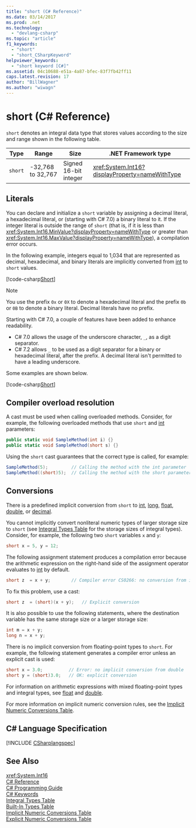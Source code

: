 ```yaml
---
title: "short (C# Reference)"
ms.date: 03/14/2017
ms.prod: .net
ms.technology: 
  - "devlang-csharp"
ms.topic: "article"
f1_keywords: 
  - "short"
  - "short_CSharpKeyword"
helpviewer_keywords: 
  - "short keyword [C#]"
ms.assetid: 04c10688-e51a-4a87-bfec-83f7fb42ff11
caps.latest.revision: 17
author: "BillWagner"
ms.author: "wiwagn"
---
```

# short (C# Reference)

`short` denotes an integral data type that stores values according to the size and range shown in the following table.  
  
|Type|Range|Size|.NET Framework type|  
|----------|-----------|----------|-------------------------|  
|`short`|-32,768 to 32,767|Signed 16-bit integer|<xref:System.Int16?displayProperty=nameWithType>|  
  
## Literals  

You can declare and initialize a `short` variable by assigning a decimal literal, a hexadecimal literal, or (starting with C# 7.0) a binary literal to it.  If the integer literal is outside the range of `short` (that is, if it is less than <xref:System.Int16.MinValue?displayProperty=nameWithType> or greater than <xref:System.Int16.MaxValue?displayProperty=nameWithType>), a compilation error occurs. 

In the following example, integers equal to 1,034 that are represented as decimal, hexadecimal, and binary literals are implicitly converted from [int](../../../csharp/language-reference/keywords/int.md) to `short` values.  
  
[!code-csharp[Short](../../../../samples/snippets/csharp/language-reference/keywords/numeric-literals.cs#Short)]  

> [!NOTE] 
> You use the prefix `0x` or `0X` to denote a hexadecimal literal and the prefix `0b` or `0B` to denote a binary literal. Decimal literals have no prefix.

Starting with C# 7.0, a couple of features have been added to enhance readability. 
 - C# 7.0 allows the usage of the underscore character, `_`, as a digit separator.
 - C# 7.2 allows `_` to be used as a digit separator for a binary or hexadecimal literal, after the prefix. A decimal literal isn't permitted to have a leading underscore.

Some examples are shown below.

[!code-csharp[Short](../../../../samples/snippets/csharp/language-reference/keywords/numeric-literals.cs#ShortS)]  
 
## Compiler overload resolution

 A cast must be used when calling overloaded methods. Consider, for example, the following overloaded methods that use `short` and [int](../../../csharp/language-reference/keywords/int.md) parameters:  
  
```csharp  
public static void SampleMethod(int i) {}  
public static void SampleMethod(short s) {}  
```  
  
 Using the `short` cast guarantees that the correct type is called, for example:  
  
```csharp  
SampleMethod(5);         // Calling the method with the int parameter  
SampleMethod((short)5);  // Calling the method with the short parameter  
```  
  
## Conversions  

 There is a predefined implicit conversion from `short` to [int](../../../csharp/language-reference/keywords/int.md), [long](../../../csharp/language-reference/keywords/long.md), [float](../../../csharp/language-reference/keywords/float.md), [double](../../../csharp/language-reference/keywords/double.md), or [decimal](../../../csharp/language-reference/keywords/decimal.md).  
  
 You cannot implicitly convert nonliteral numeric types of larger storage size to `short` (see [Integral Types Table](../../../csharp/language-reference/keywords/integral-types-table.md) for the storage sizes of integral types). Consider, for example, the following two `short` variables `x` and `y`:  
  
```csharp  
short x = 5, y = 12;  
```  
  
 The following assignment statement produces a compilation error because the arithmetic expression on the right-hand side of the assignment operator evaluates to [int](../../../csharp/language-reference/keywords/int.md) by default.  
  
```csharp
short z  = x + y;        // Compiler error CS0266: no conversion from int to short
```

 To fix this problem, use a cast:  
  
```csharp
short z  = (short)(x + y);   // Explicit conversion
```
  
 It is also possible to use the following statements, where the destination variable has the same storage size or a larger storage size:  
  
```csharp  
int m = x + y;  
long n = x + y;  
```  
  
 There is no implicit conversion from floating-point types to `short`. For example, the following statement generates a compiler error unless an explicit cast is used:  
  
```csharp  
short x = 3.0;          // Error: no implicit conversion from double  
short y = (short)3.0;   // OK: explicit conversion  
```  
  
 For information on arithmetic expressions with mixed floating-point types and integral types, see [float](../../../csharp/language-reference/keywords/float.md) and [double](../../../csharp/language-reference/keywords/double.md).  
  
 For more information on implicit numeric conversion rules, see the [Implicit Numeric Conversions Table](../../../csharp/language-reference/keywords/implicit-numeric-conversions-table.md).  
  
## C# Language Specification  
[!INCLUDE [CSharplangspec](~/includes/csharplangspec-md.md)]
  
## See Also  
 <xref:System.Int16>  
 [C# Reference](../../../csharp/language-reference/index.md)  
 [C# Programming Guide](../../../csharp/programming-guide/index.md)  
 [C# Keywords](../../../csharp/language-reference/keywords/index.md)  
 [Integral Types Table](../../../csharp/language-reference/keywords/integral-types-table.md)  
 [Built-In Types Table](../../../csharp/language-reference/keywords/built-in-types-table.md)  
 [Implicit Numeric Conversions Table](../../../csharp/language-reference/keywords/implicit-numeric-conversions-table.md)  
 [Explicit Numeric Conversions Table](../../../csharp/language-reference/keywords/explicit-numeric-conversions-table.md)
